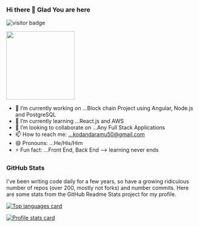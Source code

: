 ### Hi there 👋 Glad You are here

![visitor badge](https://visitor-badge.glitch.me/badge?page_id=ramu450.visitor-badge)


<img height="180em" src="https://github-readme-stats.vercel.app/api?username=ramu450&show_icons=true&hide_border=true&&count_private=true&include_all_commits=true" />


- 🔭 I’m currently working on ...Block chain Project using Angular, Node.js and PostgreSQL
- 🌱 I’m currently learning ...React.js and AWS
- 👯 I’m looking to collaborate on ...Any Full Stack Applications
- 📫 How to reach me: ...kodandaramu50@gmail.com
- 😄 Pronouns: ...He/His/Him
- ⚡ Fun fact: ...Front End, Back End --> learning never ends

### GitHub Stats

I've been writing code daily for a few years, so have a growing ridiculous number of repos (over 200, mostly not forks) and number commits. Here are some stats from the GitHub Readme Stats project for my profile.

<a href="https://github.com/ramu450" alt="Go to GitHub profile">

<img src="https://github-readme-stats.vercel.app/api/top-langs/?username=ramu450&title_color=ffffff&text_color=c9cacc&icon_color=2bbc8a&bg_color=1d1f21"
    alt="Top languages card" />


<img src="https://github-readme-stats.vercel.app/api?username=ramu450&show_icons=true&title_color=ffffff&text_color=c9cacc&icon_color=2bbc8a&bg_color=1d1f21" 
    alt="Profile stats card" />

</a>
